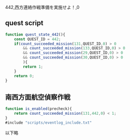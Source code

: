 442,西方連絡作戦準備を実施せよ！,0

## quest script
``` js
function quest_state_442(){
	const QUEST_ID = 442;
	if(count_succeeded_mission(131,QUEST_ID,0) > 0
		&& count_succeeded_mission(133,QUEST_ID,0) > 0
		&& count_succeeded_mission(29,QUEST_ID,0) > 0
		&& count_succeeded_mission(30,QUEST_ID,0) > 0
		){
		return 1;
	}
	return 0;
}
```

## 南西方面航空偵察作戦
``` js
function is_enabled(precheck){
	return count_succeeded_mission(131,442,0) < 1;
}
#include "scripts/eventlog_include.txt"
```

以下略
